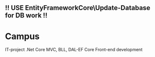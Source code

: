 ## !! USE EntityFrameworkCore\Update-Database for DB work !!


# Campus
IT-project .Net Core MVC, BLL, DAL-EF Core
Front-end development
